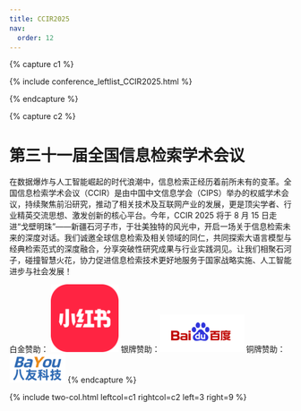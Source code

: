 ```yaml
---
title: CCIR2025
nav:
  order: 12
---
```


{% capture c1 %}

{% include conference_leftlist_CCIR2025.html %}

{% endcapture %}

{% capture c2 %}

# <i class="fas fa-feather-alt"></i>第三十一届全国信息检索学术会议

在数据爆炸与人工智能崛起的时代浪潮中，信息检索正经历着前所未有的变革。全国信息检索学术会议（CCIR）是由中国中文信息学会（CIPS）举办的权威学术会议，持续聚焦前沿研究，推动了相关技术及互联网产业的发展，更是顶尖学者、行业精英交流思想、激发创新的核心平台。今年，CCIR 2025 将于 8 月 15 日走进“戈壁明珠”——新疆石河子市，于壮美独特的风光中，开启一场关于信息检索未来的深度对话。我们诚邀全球信息检索及相关领域的同仁，共同探索大语言模型与经典检索范式的深度融合，分享突破性研究成果与行业实践洞见。让我们相聚石河子，碰撞智慧火花，协力促进信息检索技术更好地服务于国家战略实施、人工智能进步与社会发展！

<p></p>

白金赞助： <img src="./assets/白金赞助-小红书.png" style="width: 121px;"> 银牌赞助：<img src="./assets/银牌赞助-百度.png" style="width: 150px;"> 铜牌赞助：<img src="./assets/铜牌赞助-八友科技.png" style="width: 100px;">
{% endcapture %}

{% include two-col.html leftcol=c1 rightcol=c2 left=3 right=9 %}
